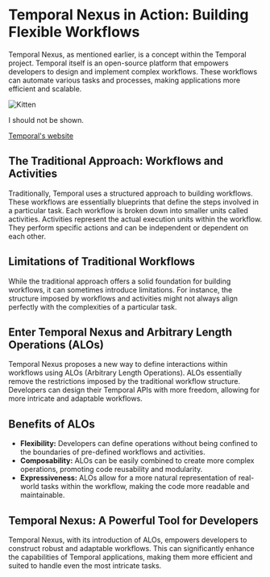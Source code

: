 # Temporal Nexus in Action: Building Flexible Workflows

Temporal Nexus, as mentioned earlier, is a concept within the Temporal project. Temporal itself is an open-source platform that empowers developers to design and implement complex workflows. These workflows can automate various tasks and processes, making applications more efficient and scalable.

![Kitten](http://placekitten.com/200/300)

<p>I should not be shown.</p>

[Temporal's website](https://temporal.io/)

## The Traditional Approach: Workflows and Activities

Traditionally, Temporal uses a structured approach to building workflows. These workflows are essentially blueprints that define the steps involved in a particular task. Each workflow is broken down into smaller units called activities. Activities represent the actual execution units within the workflow. They perform specific actions and can be independent or dependent on each other.

## Limitations of Traditional Workflows

While the traditional approach offers a solid foundation for building workflows, it can sometimes introduce limitations. For instance, the structure imposed by workflows and activities might not always align perfectly with the complexities of a particular task.

## Enter Temporal Nexus and Arbitrary Length Operations (ALOs)

Temporal Nexus proposes a new way to define interactions within workflows using ALOs (Arbitrary Length Operations). ALOs essentially remove the restrictions imposed by the traditional workflow structure. Developers can design their Temporal APIs with more freedom, allowing for more intricate and adaptable workflows.

## Benefits of ALOs

- **Flexibility:** Developers can define operations without being confined to the boundaries of pre-defined workflows and activities.
- **Composability:** ALOs can be easily combined to create more complex operations, promoting code reusability and modularity.
- **Expressiveness:** ALOs allow for a more natural representation of real-world tasks within the workflow, making the code more readable and maintainable.

## Temporal Nexus: A Powerful Tool for Developers

Temporal Nexus, with its introduction of ALOs, empowers developers to construct robust and adaptable workflows. This can significantly enhance the capabilities of Temporal applications, making them more efficient and suited to handle even the most intricate tasks.
